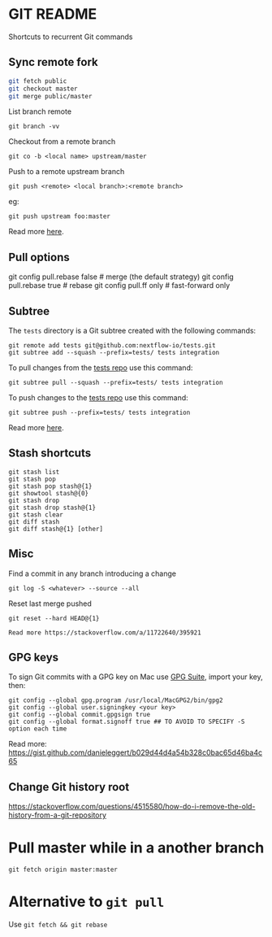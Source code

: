 # GIT README

Shortcuts to recurrent Git commands

## Sync remote fork

```bash
git fetch public
git checkout master
git merge public/master
```

List branch remote

    git branch -vv

Checkout from a remote branch

    git co -b <local name> upstream/master

Push to a remote upstream branch

    git push <remote> <local branch>:<remote branch>

eg:

    git push upstream foo:master

Read more [here](https://help.github.com/articles/syncing-a-fork/).

## Pull options

  git config pull.rebase false  # merge (the default strategy)
  git config pull.rebase true   # rebase
  git config pull.ff only       # fast-forward only


## Subtree

The `tests` directory is a Git subtree created with the
following commands:

    git remote add tests git@github.com:nextflow-io/tests.git
    git subtree add --squash --prefix=tests/ tests integration


To pull changes from the [tests repo](https://github.com/nextflow-io/tests) use this command:

    git subtree pull --squash --prefix=tests/ tests integration

To push changes to the [tests repo](https://github.com/nextflow-io/tests) use this command:

    git subtree push --prefix=tests/ tests integration


Read more [here](https://andrey.nering.com.br/2016/git-submodules-vs-subtrees/).

## Stash shortcuts

    git stash list
    git stash pop
    git stash pop stash@{1}
    git showtool stash@{0}
    git stash drop
    git stash drop stash@{1}
    git stash clear
    git diff stash
    git diff stash@{1} [other]

## Misc

Find a commit in any branch introducing a change

    git log -S <whatever> --source --all

Reset last merge pushed

    git reset --hard HEAD@{1}

    Read more https://stackoverflow.com/a/11722640/395921

## GPG keys

To sign Git commits with a GPG key on Mac use [GPG Suite](https://gpgtools.org/), import your key, then:

    git config --global gpg.program /usr/local/MacGPG2/bin/gpg2
    git config --global user.signingkey <your key>
    git config --global commit.gpgsign true
    git config --global format.signoff true ## TO AVOID TO SPECIFY -S option each time

Read more:
https://gist.github.com/danieleggert/b029d44d4a54b328c0bac65d46ba4c65


## Change Git history root

https://stackoverflow.com/questions/4515580/how-do-i-remove-the-old-history-from-a-git-repository

# Pull master while in a another branch

    git fetch origin master:master

# Alternative to `git pull`

Use `git fetch && git rebase`

